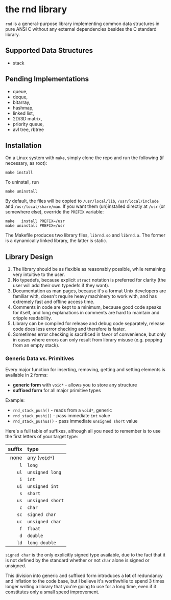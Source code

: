 # the rnd library

`rnd` is a general-purpose library implementing common data structures in pure
ANSI C without any external dependencies besides the C standard library.

## Supported Data Structures

- stack

## Pending Implementations

- queue,
- deque,
- bitarray,
- hashmap,
- linked list,
- 2D/3D matrix,
- priority queue,
- avl tree, rbtree

## Installation

On a Linux system with `make`, simply clone the repo and run the following (if
necessary, as root):

	make install

To uninstall, run

	make uninstall

By default, the files will be copied to `/usr/local/lib`, `/usr/local/include`
and `/usr/local/share/man`. If you want them (un)installed directly at
`/usr` (or somewhere else),
override the `PREFIX` variable:

	make   install PREFIX=/usr
	make uninstall PREFIX=/usr

The Makefile produces two library files, `librnd.so` and `librnd.a`. The former
is a dynamically linked library, the latter is static.

## Library Design

1. The library should be as flexible as reasonably possible, while remaining
   very intuitive to the user.
2. No typedefs, because explicit `struct` notation is preferred for clarity (the
   user will add their own typedefs if they want).
3. Documentation as man pages, because it's a format Unix developers are
   familiar with, doesn't require heavy machinery to work with, and has
   extremely fast and offline access time.
4. Comments in code are kept to a minimum, because good code speaks for itself,
   and long explanations in comments are hard to maintain and cripple
   readability.
5. Library can be compiled for release and debug code separately, release code
   does less error checking and therefore is faster.
6. Sometimes error checking is sacrificed in favor of convenience, but only in
   cases where errors can only result from library misuse (e.g. popping from an
   empty stack).

### Generic Data vs. Primitives

Every major function for inserting, removing, getting and setting elements is
available in 2 forms:

- **generic form** with `void*` - allows you to store any structure
- **suffixed form** for all major primitive types

Example:

- `rnd_stack_push()` - reads from a `void*`, generic
- `rnd_stack_pushi()` - pass immediate `int` value
- `rnd_stack_pushus()` - pass immediate `unsigned short` value

Here's a full table of suffixes, although all you need to remember is to use the
first letters of your target type:

suffix | type
---: | :---
none | any (`void*`)
`l` | `long`
`ul` | `unsigned long`
`i` | `int`
`ui` | `unsigned int`
`s` | `short`
`us` | `unsigned short`
`c` | `char`
`sc` | `signed char`
`uc` | `unsigned char`
`f` | `float`
`d` | `double`
`ld` | `long double`

`signed char` is the only explicitly signed type available, due to the fact that
it is not defined by the standard whether or not `char` alone is signed or
unsigned.

This division into generic and suffixed form introduces a **lot** of redundancy
and inflation to the code base, but I believe it's worthwhile to spend 3 times
longer writing a library that you're going to use for a long time, even if it
constitutes only a small speed improvement.
